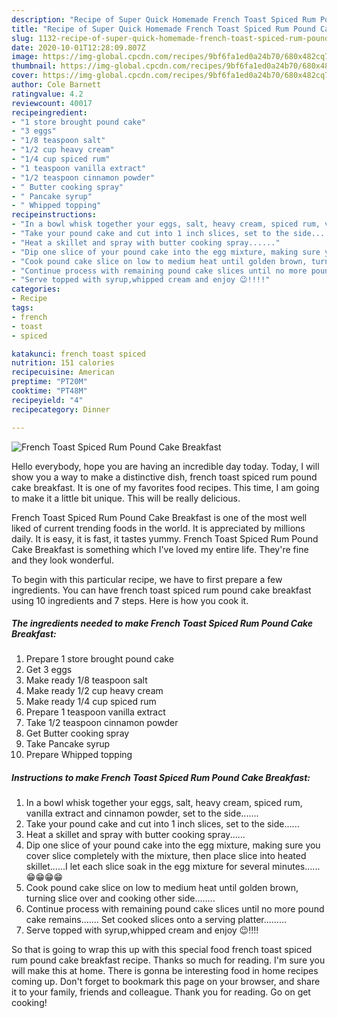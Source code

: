 ```yaml
---
description: "Recipe of Super Quick Homemade French Toast Spiced Rum Pound Cake Breakfast"
title: "Recipe of Super Quick Homemade French Toast Spiced Rum Pound Cake Breakfast"
slug: 1132-recipe-of-super-quick-homemade-french-toast-spiced-rum-pound-cake-breakfast
date: 2020-10-01T12:28:09.807Z
image: https://img-global.cpcdn.com/recipes/9bf6fa1ed0a24b70/680x482cq70/french-toast-spiced-rum-pound-cake-breakfast-recipe-main-photo.jpg
thumbnail: https://img-global.cpcdn.com/recipes/9bf6fa1ed0a24b70/680x482cq70/french-toast-spiced-rum-pound-cake-breakfast-recipe-main-photo.jpg
cover: https://img-global.cpcdn.com/recipes/9bf6fa1ed0a24b70/680x482cq70/french-toast-spiced-rum-pound-cake-breakfast-recipe-main-photo.jpg
author: Cole Barnett
ratingvalue: 4.2
reviewcount: 40017
recipeingredient:
- "1 store brought pound cake"
- "3 eggs"
- "1/8 teaspoon salt"
- "1/2 cup heavy cream"
- "1/4 cup spiced rum"
- "1 teaspoon vanilla extract"
- "1/2 teaspoon cinnamon powder"
- " Butter cooking spray"
- " Pancake syrup"
- " Whipped topping"
recipeinstructions:
- "In a bowl whisk together your eggs, salt, heavy cream, spiced rum, vanilla extract and cinnamon powder, set to the side......."
- "Take your pound cake and cut into 1 inch slices, set to the side......"
- "Heat a skillet and spray with butter cooking spray......"
- "Dip one slice of your pound cake into the egg mixture, making sure you cover slice completely with the mixture, then place slice into heated skillet......I let each slice soak in the egg mixture for several minutes...... 😁😁😁😁"
- "Cook pound cake slice on low to medium heat until golden brown, turning slice over and cooking other side........"
- "Continue process with remaining pound cake slices until no more pound cake remains....... Set cooked slices onto a serving platter........."
- "Serve topped with syrup,whipped cream and enjoy 😉!!!!"
categories:
- Recipe
tags:
- french
- toast
- spiced

katakunci: french toast spiced 
nutrition: 151 calories
recipecuisine: American
preptime: "PT20M"
cooktime: "PT48M"
recipeyield: "4"
recipecategory: Dinner

---
```



![French Toast Spiced Rum Pound Cake Breakfast](https://img-global.cpcdn.com/recipes/9bf6fa1ed0a24b70/680x482cq70/french-toast-spiced-rum-pound-cake-breakfast-recipe-main-photo.jpg)

Hello everybody, hope you are having an incredible day today. Today, I will show you a way to make a distinctive dish, french toast spiced rum pound cake breakfast. It is one of my favorites food recipes. This time, I am going to make it a little bit unique. This will be really delicious.



French Toast Spiced Rum Pound Cake Breakfast is one of the most well liked of current trending foods in the world. It is appreciated by millions daily. It is easy, it is fast, it tastes yummy. French Toast Spiced Rum Pound Cake Breakfast is something which I've loved my entire life. They're fine and they look wonderful.


To begin with this particular recipe, we have to first prepare a few ingredients. You can have french toast spiced rum pound cake breakfast using 10 ingredients and 7 steps. Here is how you cook it.

<!--inarticleads1-->

##### The ingredients needed to make French Toast Spiced Rum Pound Cake Breakfast:

1. Prepare 1 store brought pound cake
1. Get 3 eggs
1. Make ready 1/8 teaspoon salt
1. Make ready 1/2 cup heavy cream
1. Make ready 1/4 cup spiced rum
1. Prepare 1 teaspoon vanilla extract
1. Take 1/2 teaspoon cinnamon powder
1. Get  Butter cooking spray
1. Take  Pancake syrup
1. Prepare  Whipped topping




<!--inarticleads2-->

##### Instructions to make French Toast Spiced Rum Pound Cake Breakfast:

1. In a bowl whisk together your eggs, salt, heavy cream, spiced rum, vanilla extract and cinnamon powder, set to the side.......
1. Take your pound cake and cut into 1 inch slices, set to the side......
1. Heat a skillet and spray with butter cooking spray......
1. Dip one slice of your pound cake into the egg mixture, making sure you cover slice completely with the mixture, then place slice into heated skillet......I let each slice soak in the egg mixture for several minutes...... 😁😁😁😁
1. Cook pound cake slice on low to medium heat until golden brown, turning slice over and cooking other side........
1. Continue process with remaining pound cake slices until no more pound cake remains....... Set cooked slices onto a serving platter.........
1. Serve topped with syrup,whipped cream and enjoy 😉!!!!




So that is going to wrap this up with this special food french toast spiced rum pound cake breakfast recipe. Thanks so much for reading. I'm sure you will make this at home. There is gonna be interesting food in home recipes coming up. Don't forget to bookmark this page on your browser, and share it to your family, friends and colleague. Thank you for reading. Go on get cooking!
